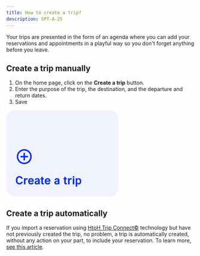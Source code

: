 ```yaml
---
title: How to create a trip?
description: SPT-A-25
---
```


Your trips are presented in the form of an agenda where you can add your reservations and appointments in a playful way so you don't forget anything before you leave.

## Create a trip manually

1. On the home page, click on the **Create a trip** button.
2. Enter the purpose of the trip, the destination, and the departure and return dates.
3. Save

![Create a trip](./images/create-a-trip.png)

## Create a trip automatically

If you import a reservation using [HtoH Trip Connect©](/en/htoh-trip-connect/what-is-htoh-trip-connect-c) technology but have not previously created the trip, no problem, a trip is automatically created, without any action on your part, to include your reservation. To learn more, [see this article](/en/htoh-trip-connect/can-i-import-a-reservation-without-creating-the-trip).